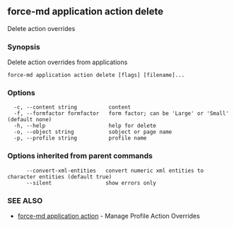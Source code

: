 ## force-md application action delete

Delete action overrides

### Synopsis

Delete action overrides from applications

```
force-md application action delete [flags] [filename]...
```

### Options

```
  -c, --content string          content
  -f, --formfactor formfactor   form factor; can be 'Large' or 'Small' (default none)
  -h, --help                    help for delete
  -o, --object string           sobject or page name
  -p, --profile string          profile name
```

### Options inherited from parent commands

```
      --convert-xml-entities   convert numeric xml entities to character entities (default true)
      --silent                 show errors only
```

### SEE ALSO

* [force-md application action](force-md_application_action.md)	 - Manage Profile Action Overrides 

